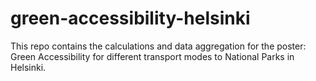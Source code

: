 # green-accessibility-helsinki
This repo contains the calculations and data aggregation for the poster: Green Accessibility for different transport modes to National Parks in Helsinki.
